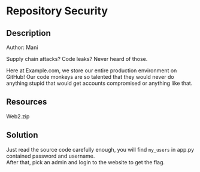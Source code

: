 # Repository Security
## Description
Author: Mani

Supply chain attacks? Code leaks? Never heard of those.

Here at Example.com, we store our entire production environment on GitHub! Our code monkeys are so talented that they would never do anything stupid that would get accounts compromised or anything like that.
## Resources
Web2.zip
## Solution
Just read the source code carefully enough, you will find `my_users` in app.py contained password and username.  
After that, pick an admin and login to the website to get the flag.  